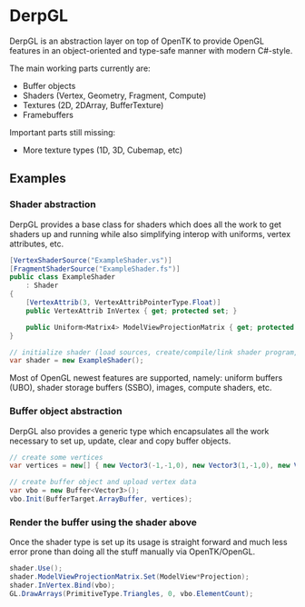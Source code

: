 DerpGL
======

DerpGL is an abstraction layer on top of OpenTK to provide OpenGL features in an object-oriented and type-safe manner with modern C#-style.

The main working parts currently are:
* Buffer objects
* Shaders (Vertex, Geometry, Fragment, Compute)
* Textures (2D, 2DArray, BufferTexture)
* Framebuffers

Important parts still missing:
* More texture types (1D, 3D, Cubemap, etc)

## Examples
### Shader abstraction
DerpGL provides a base class for shaders which does all the work to get shaders up and running while also simplifying interop with uniforms, vertex attributes, etc.
```C#
[VertexShaderSource("ExampleShader.vs")]
[FragmentShaderSource("ExampleShader.fs")]
public class ExampleShader
    : Shader
{
    [VertexAttrib(3, VertexAttribPointerType.Float)]
    public VertexAttrib InVertex { get; protected set; }

    public Uniform<Matrix4> ModelViewProjectionMatrix { get; protected set; }
}

// initialize shader (load sources, create/compile/link shader program, error checking)
var shader = new ExampleShader();
```
Most of OpenGL newest features are supported, namely: uniform buffers (UBO), shader storage buffers (SSBO), images, compute shaders, etc.

### Buffer object abstraction
DerpGL also provides a generic type which encapsulates all the work necessary to set up, update, clear and copy buffer objects.

```C#
// create some vertices
var vertices = new[] { new Vector3(-1,-1,0), new Vector3(1,-1,0), new Vector3(0,1,0) };

// create buffer object and upload vertex data
var vbo = new Buffer<Vector3>();
vbo.Init(BufferTarget.ArrayBuffer, vertices);
```

### Render the buffer using the shader above
Once the shader type is set up its usage is straight forward and much less error prone than doing all the stuff manually via OpenTK/OpenGL.
```C#
shader.Use();
shader.ModelViewProjectionMatrix.Set(ModelView*Projection);
shader.InVertex.Bind(vbo);
GL.DrawArrays(PrimitiveType.Triangles, 0, vbo.ElementCount);
```
